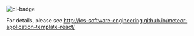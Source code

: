 ![ci-badge](https://github.com/uh-class-critics/uh-class-critics/workflows/ci-uh-class-critics/badge.svg)

For details, please see http://ics-software-engineering.github.io/meteor-application-template-react/
